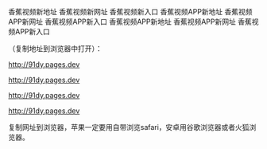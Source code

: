 香蕉视频新地址 香蕉视频新网址 香蕉视频新入口 香蕉视频APP新地址 香蕉视频APP新网址 香蕉视频APP新入口 香蕉视频APP新地址 香蕉视频APP新网址 香蕉视频APP新入口

（复制地址到浏览器中打开）：

http://91dy.pages.dev

http://91dy.pages.dev

http://91dy.pages.dev

http://91dy.pages.dev

复制网址到浏览器，苹果一定要用自带浏览safari，安卓用谷歌浏览器或者火狐浏览器。
